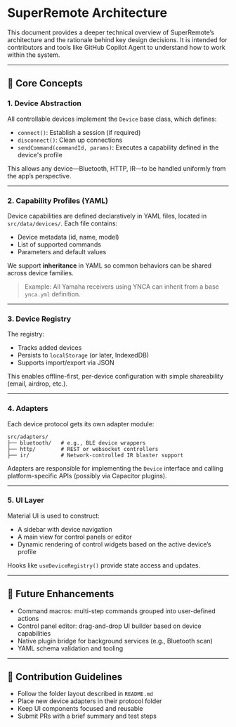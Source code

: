 # SuperRemote Architecture

This document provides a deeper technical overview of SuperRemote’s architecture and the rationale behind key design decisions. It is intended for contributors and tools like GitHub Copilot Agent to understand how to work within the system.

---

## 🧱 Core Concepts

### 1. Device Abstraction

All controllable devices implement the `Device` base class, which defines:

- `connect()`: Establish a session (if required)
- `disconnect()`: Clean up connections
- `sendCommand(commandId, params)`: Executes a capability defined in the device's profile

This allows any device—Bluetooth, HTTP, IR—to be handled uniformly from the app’s perspective.

---

### 2. Capability Profiles (YAML)

Device capabilities are defined declaratively in YAML files, located in `src/data/devices/`. Each file contains:

- Device metadata (id, name, model)
- List of supported commands
- Parameters and default values

We support **inheritance** in YAML so common behaviors can be shared across device families.

> Example: All Yamaha receivers using YNCA can inherit from a base `ynca.yml` definition.

---

### 3. Device Registry

The registry:
- Tracks added devices
- Persists to `localStorage` (or later, IndexedDB)
- Supports import/export via JSON

This enables offline-first, per-device configuration with simple shareability (email, airdrop, etc.).

---

### 4. Adapters

Each device protocol gets its own adapter module:

```
src/adapters/
├── bluetooth/   # e.g., BLE device wrappers
├── http/        # REST or websocket controllers
├── ir/          # Network-controlled IR blaster support
```

Adapters are responsible for implementing the `Device` interface and calling platform-specific APIs (possibly via Capacitor plugins).

---

### 5. UI Layer

Material UI is used to construct:
- A sidebar with device navigation
- A main view for control panels or editor
- Dynamic rendering of control widgets based on the active device’s profile

Hooks like `useDeviceRegistry()` provide state access and updates.

---

## 🔌 Future Enhancements

- Command macros: multi-step commands grouped into user-defined actions
- Control panel editor: drag-and-drop UI builder based on device capabilities
- Native plugin bridge for background services (e.g., Bluetooth scan)
- YAML schema validation and tooling

---

## 🤝 Contribution Guidelines

- Follow the folder layout described in `README.md`
- Place new device adapters in their protocol folder
- Keep UI components focused and reusable
- Submit PRs with a brief summary and test steps

